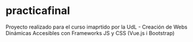 # practicafinal
Proyecto realizado para el curso imaprtido por la UdL - Creación de Webs Dinámicas Accesibles con Frameworks JS y CSS (Vue.js i Bootstrap)
